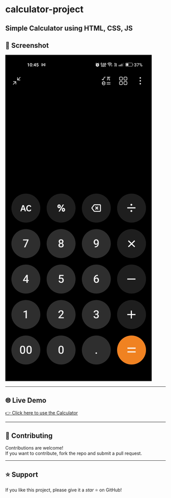 # calculator-project
Simple Calculator using HTML, CSS, JS
---

## 📸 Screenshot
![Calculator Screenshot](screenshot.png)

---

## 🌐 Live Demo
[👉 Click here to use the Calculator](https://xyzvikram.github.io/calculator-project/)

---

## 🤝 Contributing
Contributions are welcome!  
If you want to contribute, fork the repo and submit a pull request.

---

## ⭐ Support
If you like this project, please give it a *star* ⭐ on GitHub!
